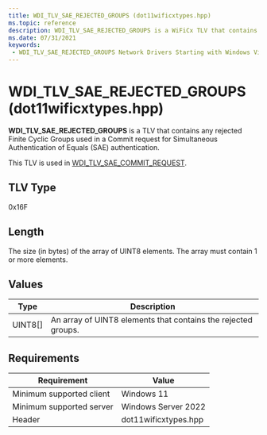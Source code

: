 ```yaml
---
title: WDI_TLV_SAE_REJECTED_GROUPS (dot11wificxtypes.hpp)
ms.topic: reference
description: WDI_TLV_SAE_REJECTED_GROUPS is a WiFiCx TLV that contains the anti-clogging token for a SAE Commit request.
ms.date: 07/31/2021
keywords:
 - WDI_TLV_SAE_REJECTED_GROUPS Network Drivers Starting with Windows Vista
---
```


# WDI_TLV_SAE_REJECTED_GROUPS (dot11wificxtypes.hpp)

**WDI_TLV_SAE_REJECTED_GROUPS** is a TLV that contains any rejected Finite Cyclic Groups used in a Commit request for Simultaneous Authentication of Equals (SAE) authentication.

This TLV is used in [WDI_TLV_SAE_COMMIT_REQUEST](wdi-tlv-sae-commit-request.md).

## TLV Type

0x16F

## Length

The size (in bytes) of the array of UINT8 elements. The array must contain 1 or more elements.

## Values

| Type | Description |
| --- | --- |
| UINT8[] | An array of UINT8 elements that contains the rejected groups. |

## Requirements

|Requirement|Value|
|--- |--- |
|Minimum supported client|Windows 11|
|Minimum supported server|Windows Server 2022|
|Header|dot11wificxtypes.hpp|
